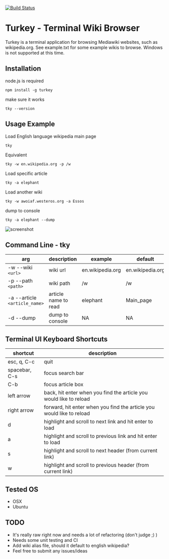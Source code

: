 [![Build Status](https://travis-ci.org/scrussell24/turkey.svg?branch=master)](https://travis-ci.org/scrussell24/turkey)
# Turkey - Terminal Wiki Browser
Turkey is a terminal application for browsing Mediawiki websites, such as wikipedia.org. See
example.txt for some example wikis to browse.
Windows is not supported at this time.
## Installation
node.js is required
```
npm install -g turkey
```
make sure it works
```
tky --version
```
## Usage Example
Load English language wikipedia main page
```
tky
```
Equivalent
```
tky -w en.wikipedia.org -p /w
```
Load specific article
```
tky -a elephant
```
Load another wiki
```
tky -w awoiaf.westeros.org -a Essos
```
dump to console
```
tky -a elephant --dump
```
![screenshot](http://i.imgur.com/mBalZZp.png "elephant")

## Command Line - tky
arg | description | example | default
--- | --- | --- | ---
-w --wiki `<url>`| wiki url | en.wikipedia.org | en.wikipedia.org
-p --path `<path>`| wiki path | /w | /w
-a --article `<article_name>`| article name to read | elephant | Main_page
-d --dump | dump to console | NA | NA

## Terminal UI Keyboard Shortcuts
shortcut | description
--- | ---
esc, q, C-c | quit 
spacebar, C-s | focus search bar
C-b | focus article box
left arrow | back, hit enter when you find the article you would like to reload
right arrow | forward, hit enter when you find the article you would like to reload
d | highlight and scroll to next link and hit enter to load
a | highlight and scroll to previous link and hit enter to load
s | highlight and scroll to next header (from current link)
w | highlight and scroll to previous header (from current link)

## Tested OS
* OSX
* Ubuntu

## TODO
* It's really raw right now and needs a lot of refactoring (don't judge ;) )
* Needs some unit testing and CI
* Add wiki alias file, should it default to english wikipedia?
* Feel free to submit any issues/ideas



